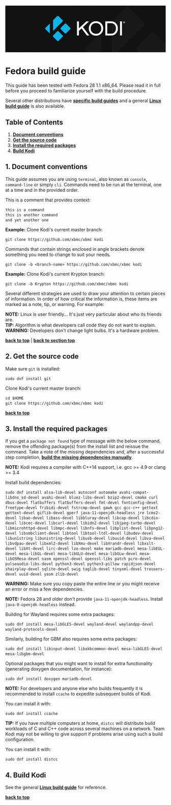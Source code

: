 ![Kodi Logo](resources/banner_slim.png)

# Fedora build guide
This guide has been tested with Fedora 28 1.1 x86_64. Please read it in full before you proceed to familiarize yourself with the build procedure.

Several other distributions have **[specific build guides](README.md)** and a general **[Linux build guide](README.Linux.md)** is also available.

## Table of Contents
1. **[Document conventions](#1-document-conventions)**
2. **[Get the source code](#2-get-the-source-code)**
3. **[Install the required packages](#3-install-the-required-packages)**
4. **[Build Kodi](#4-build-kodi)**

## 1. Document conventions
This guide assumes you are using `terminal`, also known as `console`, `command-line` or simply `cli`. Commands need to be run at the terminal, one at a time and in the provided order.

This is a comment that provides context:
```
this is a command
this is another command
and yet another one
```

**Example:** Clone Kodi's current master branch:
```
git clone https://github.com/xbmc/xbmc kodi
```

Commands that contain strings enclosed in angle brackets denote something you need to change to suit your needs.
```
git clone -b <branch-name> https://github.com/xbmc/xbmc kodi
```

**Example:** Clone Kodi's current Krypton branch:
```
git clone -b Krypton https://github.com/xbmc/xbmc kodi
```

Several different strategies are used to draw your attention to certain pieces of information. In order of how critical the information is, these items are marked as a note, tip, or warning. For example:
 
**NOTE:** Linux is user friendly... It's just very particular about who its friends are.  
**TIP:** Algorithm is what developers call code they do not want to explain.  
**WARNING:** Developers don't change light bulbs. It's a hardware problem.

**[back to top](#table-of-contents)** | **[back to section top](#1-document-conventions)**

## 2. Get the source code
Make sure `git` is installed:
```
sudo dnf install git
```

Clone Kodi's current master branch:
```
cd $HOME
git clone https://github.com/xbmc/xbmc kodi
```

**[back to top](#table-of-contents)**

## 3. Install the required packages
If you get a `package not found` type of message with the below command, remove the offending package(s) from the install list and reissue the command. Take a note of the missing dependencies and, after a successful step completion, **[build the missing dependencies manually](README.Linux.md#31-build-missing-dependencies)**.

**NOTE:** Kodi requires a compiler with C++14 support, i.e. gcc >= 4.9 or clang >= 3.4

Install build dependencies:
```
sudo dnf install alsa-lib-devel autoconf automake avahi-compat-libdns_sd-devel avahi-devel bluez-libs-devel bzip2-devel cmake curl dbus-devel flatbuffers flatbuffers-devel fmt-devel fontconfig-devel freetype-devel fribidi-devel fstrcmp-devel gawk gcc gcc-c++ gettext gettext-devel giflib-devel gperf java-11-openjdk-headless jre lcms2-devel libao-devel libass-devel libbluray-devel libcap-devel libcdio-devel libcec-devel libcurl-devel libidn2-devel libjpeg-turbo-devel libmicrohttpd-devel libmpc-devel libnfs-devel libplist-devel libpng12-devel libsmbclient-devel libtool libtool-ltdl-devel libudev-devel libunistring libunistring-devel libusb-devel libuuid-devel libva-devel libvdpau-devel libxml2-devel libXmu-devel libXrandr-devel libxslt-devel libXt-devel lirc-devel lzo-devel make mariadb-devel mesa-libEGL-devel mesa-libGL-devel mesa-libGLU-devel mesa-libGLw-devel mesa-libOSMesa-devel nasm openssl-devel openssl-libs patch pcre-devel pulseaudio-libs-devel python3-devel python3-pillow rapidjson-devel shairplay-devel sqlite-devel swig taglib-devel tinyxml-devel trousers-devel uuid-devel yasm zlib-devel
```

**WARNING:** Make sure you copy paste the entire line or you might receive an error or miss a few dependencies.

**NOTE:** Fedora 28 and older don't provide `java-11-openjdk-headless`. Install `java-9-openjdk-headless` instead.

Building for Wayland requires some extra packages:
```
sudo dnf install mesa-libGLES-devel wayland-devel waylandpp-devel wayland-protocols-devel
```

Similarly, building for GBM also requires some extra packages:
```
sudo dnf install libinput-devel libxkbcommon-devel mesa-libGLES-devel mesa-libgbm-devel
```

Optional packages that you might want to install for extra functionality (generating doxygen documentation, for instance):
```
sudo dnf install doxygen mariadb-devel
```

**NOTE:** For developers and anyone else who builds frequently it is recommended to install `ccache` to expedite subsequent builds of Kodi.

You can install it with:
```
sudo dnf install ccache
```

**TIP:** If you have multiple computers at home, `distcc` will distribute build workloads of C and C++ code across several machines on a network. Team Kodi may not be willing to give support if problems arise using such a build configuration.

You can install it with:
```
sudo dnf install distcc
```

## 4. Build Kodi
See the general **[Linux build guide](README.Linux.md)** for reference.

**[back to top](#table-of-contents)**

